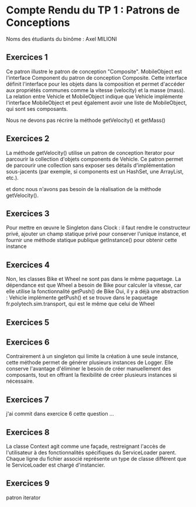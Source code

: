 # Compte Rendu du TP 1 : Patrons de Conceptions

Noms des étudiants du binôme : Axel MILIONI

## Exercices 1

Ce patron illustre le patron de conception "Composite". 
MobileObject est l'interface Component du patron de conception Composite. Cette interface définit l'interface pour les objets dans la composition et permet d'accéder aux propriétés communes comme la vitesse (velocity) et la masse (mass).
La relation entre Vehicle et MobileObject indique que Vehicle implémente l'interface MobileObject et peut également avoir une liste de MobileObject, qui sont ses composants.

Nous ne devons pas récrire la méthode getVelocity() et getMass()

## Exercices 2

La méthode getVelocity() utilise un patron de conception Iterator pour parcourir la collection d'objets components de Vehicle. Ce patron permet de parcourir une collection sans exposer ses détails d'implémentation sous-jacents (par exemple, si components est un HashSet, une ArrayList, etc.).

et donc nous n'avons pas besoin de la réalisation de la méthode getVelocity().


## Exercices 3

Pour mettre en œuvre le Singleton dans Clock : il faut rendre le constructeur privé, ajouter un champ statique privé pour conserver l'unique instance, et fournir une méthode statique publique getInstance() pour obtenir cette instance

## Exercices 4

Non, les classes Bike et Wheel ne sont pas dans le même paquetage.
La dépendance est que Wheel a besoin de Bike pour calculer la vitesse, car elle utilise la fonctionnalité getPush() de Bike
Oui, il y a déjà une abstraction : Vehicle implémente getPush() et se trouve dans le paquetage fr.polytech.sim.transport, qui est le même que celui de Wheel

## Exercices 5

## Exercices 6

Contrairement à un singleton qui limite la création à une seule instance, 
cette méthode permet de générer plusieurs instances de Logger. 
Elle conserve l'avantage d'éliminer le besoin de créer manuellement des composants, 
tout en offrant la flexibilité de créer plusieurs instances si nécessaire.

## Exercices 7

j'ai commit dans exercice 6 cette question ... 

## Exercices 8

La classe Context agit comme une façade, restreignant l'accès de l'utilisateur à des 
fonctionnalités spécifiques du ServiceLoader parent. Chaque ligne du fichier associé 
représente un type de classe différent que le ServiceLoader est chargé d'instancier.

## Exercices 9

patron iterator



